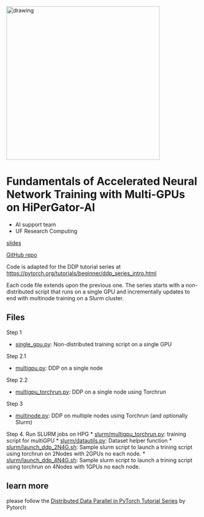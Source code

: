 <img src="./img/BoF-workshop.png" alt="drawing" width="400"/>

# Fundamentals of Accelerated Neural Network Training with Multi-GPUs on HiPerGator-AI

- AI support team
- UF Research Computing

[slides](FundamentalOfMultiGPUTraining.pdf)

[GitHub repo](https://github.com/YunchaoYang/BoF-MultiGPUTutorial)

Code is adapted for the DDP tutorial series at https://pytorch.org/tutorials/beginner/ddp_series_intro.html

Each code file extends upon the previous one. The series starts with a non-distributed script that runs on a single GPU and incrementally updates to end with multinode training on a Slurm cluster.

## Files

Step 1
* [single_gpu.py](single_gpu.py): Non-distributed training script on a single GPU

Step 2.1
* [multigpu.py](multigpu.py): DDP on a single node

Step 2.2
* [multigpu_torchrun.py](multigpu.py): DDP on a single node using Torchrun

Step 3
* [multinode.py](multigpu.py): DDP on multiple nodes using Torchrun (and optionally Slurm)


Step 4. Run SLURM jobs on HPG
    * [slurm/multigpu_torchrun.py](slurm/multigpu_torchrun.py): training script for multiGPU
    * [slurm/datautils.py](slurm/datautils.py): Dataset helper function 
    * [slurm/launch_ddp_2N4G.sh](slurm/launch_ddp_2N4G.sh): Sample slurm script to launch a trining script using torchrun on 2Nodes with 2GPUs no each node.
    * [slurm/launch_ddp_4N4G.sh](slurm/launch_ddp_4N4G.sh): Sample slurm script to launch a trining script using torchrun on 4Nodes with 1GPUs no each node.



## learn more 
please follow the [Distributed Data Parallel in PyTorch Tutorial Series](https://www.youtube.com/playlist?list=PL_lsbAsL_o2CSuhUhJIiW0IkdT5C2wGWj) by Pytorch